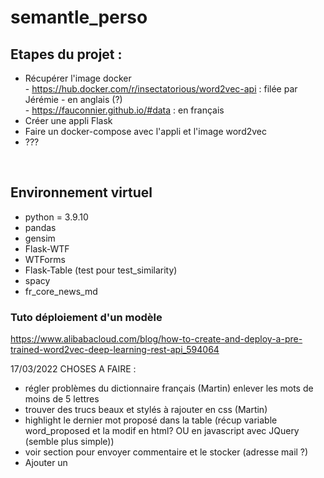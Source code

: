 # semantle_perso

## Etapes du projet :<br>
- Récupérer l'image docker <br>
        - https://hub.docker.com/r/insectatorious/word2vec-api : filée par Jérémie - en anglais (?) <br>
        - https://fauconnier.github.io/#data : en français <br>
- Créer une appli Flask
- Faire un docker-compose avec l'appli et l'image word2vec <br>
- ???
<br>

## Environnement virtuel
- python = 3.9.10
- pandas
- gensim
- Flask-WTF
- WTForms
- Flask-Table (test pour test_similarity)
- spacy
- fr_core_news_md


### Tuto déploiement d'un modèle
https://www.alibabacloud.com/blog/how-to-create-and-deploy-a-pre-trained-word2vec-deep-learning-rest-api_594064



17/03/2022
CHOSES A FAIRE : 
 - régler problèmes du dictionnaire français (Martin) enlever les mots de moins de 5 lettres
 - trouver des trucs beaux et stylés à rajouter en css (Martin)
 - highlight le dernier mot proposé dans la table (récup variable word_proposed et la modif en html? OU en javascript avec JQuery (semble plus simple))
 - voir section pour envoyer commentaire et le stocker (adresse mail ?)
 - Ajouter un
